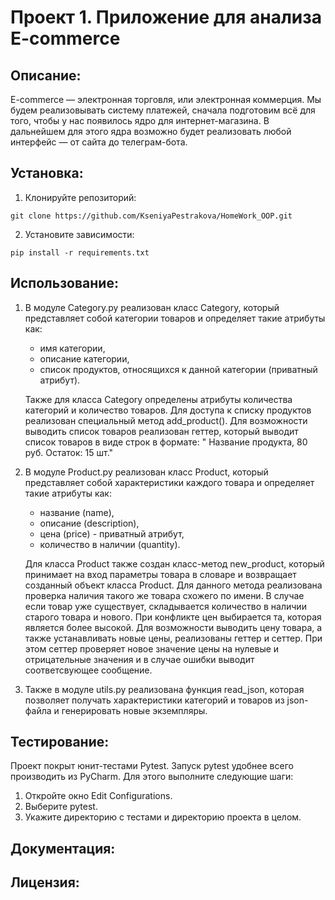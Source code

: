 # Проект 1. Приложение для анализа E-commerce

## Описание:

E-commerce — электронная торговля, или электронная коммерция. Мы будем реализовывать систему платежей, сначала
подготовим всё для того, чтобы у нас появилось ядро для интернет-магазина. В дальнейшем для этого ядра
возможно будет реализовать любой интерфейс — от сайта до телеграм-бота.

## Установка:

1. Клонируйте репозиторий:

```
git clone https://github.com/KseniyaPestrakova/HomeWork_OOP.git
```

2. Установите зависимости:

```
pip install -r requirements.txt
```

## Использование:

1. В модуле Category.py реализован класс Category, который представляет собой категории товаров и определяет такие
   атрибуты как:
    - имя категории,
    - описание категории,
    - список продуктов, относящихся к данной категории (приватный атрибут).

   Также для класса Category определены атрибуты количества категорий и количество товаров.
   Для доступа к списку продуктов реализован специальный метод add_product().
   Для возможности выводить список товаров реализован геттер, который выводит список товаров в виде строк в формате: "
   Название продукта, 80 руб. Остаток: 15 шт."

2. В модуле Product.py реализован класс Product, который представляет собой характеристики каждого товара и определяет
   такие атрибуты как:
    - название (name),
    - описание (description),
    - цена (price) - приватный атрибут,
    - количество в наличии (quantity).

   Для класса Product также создан класс-метод new_product, который принимает на вход параметры товара в словаре и
   возвращает созданный объект класса Product. Для данного метода реализована проверка наличия такого же товара схожего
   по имени. В случае если товар уже существует, складывается количество в наличии старого товара и нового. При
   конфликте цен выбирается та, которая является более высокой.
   Для возможности выводить цену товара, а также устанавливать новые цены, реализованы геттер и сеттер. При этом сеттер
   проверяет новое значение цены на нулевые и отрицательные значения и в случае ошибки выводит соответсвующее сообщение.

3. Также в модуле utils.py реализована функция read_json, которая позволяет получать характеристики категорий и товаров
   из json-файла и генерировать новые экземпляры.

## Тестирование:

Проект покрыт юнит-тестами Pytest. Запуск pytest удобнее всего производить из PyCharm. Для этого выполните следующие
шаги:

1. Откройте окно Edit Configurations.
2. Выберите pytest.
3. Укажите директорию с тестами и директорию проекта в целом.

## Документация:

## Лицензия:
